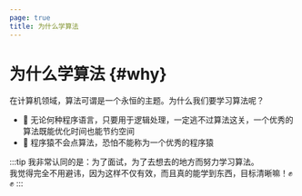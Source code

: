 ```yaml
---
page: true
title: 为什么学算法
---
```


# 为什么学算法 {#why}

在计算机领域，算法可谓是一个永恒的主题。为什么我们要学习算法呢？

- :muscle: 无论何种程序语言，只要用于逻辑处理，一定逃不过算法这关，一个优秀的算法既能优化时间也能节约空间
- :zany_face: 程序猿不会点算法，恐怕不能称为一个优秀的程序猿

:::tip
我非常认同的是：为了面试，为了去想去的地方而努力学习算法。<br/>
我觉得完全不用避讳，因为这样不仅有效，而且真的能学到东西，目标清晰嘛！:fist::fist:
:::
